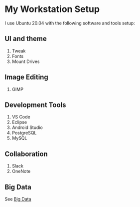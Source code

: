 # My Workstation Setup

I use Ubuntu 20.04 with the following software and tools setup:

## UI and theme
1. Tweak
2. Fonts
3. Mount Drives

## Image Editing
1. GIMP

## Development Tools
1. VS Code
2. Eclipse
3. Android Studio
4. PostgreSQL
5. MySQL

## Collaboration
1. Slack
2. OneNote

## Big Data
See [Big Data]()
